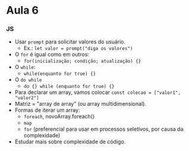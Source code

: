 # Aula 6

### JS
* Usar `prompt` para solicitar valores do usuário.
  * Ex.: `let valor = prompt("diga os valores")`
* O `for` é igual como em outros:
  * `for(inicialização; condição; atualização) {}`
* O `while`:
  * `while(enquanto for true) {}`
* O `do while`
  * `do {} while (enquanto for true) {}`
* Para declarar um array, vamos colocar `const colecao = ["valor1", "valor2"]`
* Matriz = "array de array" (ou array multidimensional).
* Formas de iterar um array:
  * `foreach`, novoArray.foreach()
  * `map`
  * `for` (preferencial para usar em processos seletivos, por causa da complexidade)
* Estudar mais sobre complexidade de código.
